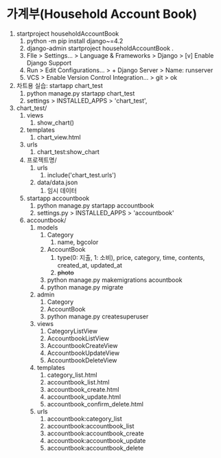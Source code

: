 # 가계부(Household Account Book)
1. startproject householdAccountBook
   1. python -m pip install django~=4.2
   2. django-admin startproject householdAccountBook .
   3. FIle > Settings... > Language & Frameworks > Django > [v] Enable Django Support
   4. Run > Edit Configurations... > + Django Server > Name: runserver
   5. VCS > Enable Version Control Integration... > git > ok
2. 차트용 실습: startapp chart_test
   1. python manage.py startapp chart_test
   2. settings > INSTALLED_APPS > 'chart_test', 
3. chart_test/
   1. views
      1. show_chart()
   2. templates
      1. chart_view.html
   3. urls
      1. chart_test:show_chart
   4. 프로젝트명/
      1. urls
         1. include('chart_test.urls')
      2. data/data.json
         1. 임시 데이터
   5. startapp accountbook
      1. python manage.py startapp accountbook
      2. settings.py > INSTALLED_APPS > 'accountbook'
   6. accountbook/
      1. models
         1. Category
            1. name, bgcolor
         2. AccountBook
            1. type(0: 지출, 1: 소비), price, category, time, contents, created_at, updated_at
            2. ~~photo~~
         3. python manage.py makemigrations acountbook
         4. python manage.py migrate
      2. admin
         1. Category
         2. AccountBook
         3. python manage.py createsuperuser
      3. views
         1. CategoryListView
         2. AccountbookListView
         3. AccountbookCreateView
         4. AccountbookUpdateView
         5. AccountbookDeleteView
      4. templates
         1. category_list.html
         2. accountbook_list.html
         3. accountbook_create.html
         4. accountbook_update.html
         5. accountbook_confirm_delete.html
      5. urls
         1. accountbook:category_list
         2. accountbook:accountbook_list
         3. accountbook:accountbook_create
         4. accountbook:accountbook_update
         5. accountbook:accountbook_delete